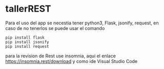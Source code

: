 # tallerREST

Para el uso del app se necestia tener python3, Flask, jsonify, request, en caso de no tenerlos se puede usar el comando
```
pip install flask
pip install jsonify
pip install request
```

para la revision de Rest use insomnia, aqui el enlace https://insomnia.rest/download
y como ide Visual Studio Code
